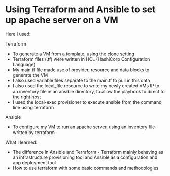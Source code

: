 # Using Terraform and Ansible to set up apache server on a VM

Here I used:

Terraform
- To generate a VM from a template, using the clone setting 
- Terraform files (.tf) were written in HCL (HashiCorp Configuration Language)
- My main.tf file made use of provider, resource and data blocks to generate the VM
- I also used variable files separate to the main.tf to pull in this data 
- I also used the local_file resource to write my newly created VMs IP to an inventory file in an ansible directory, to allow the playbook to direct to the right host
- I used the local-exec provisioner to execute ansible from the command line using terraform

Ansible
- To configure my VM to run an apache server, using an inventory file written by terraform

What I learned:
- The difference in Ansible and Terraform - Terraform mainly behaving as an infrastructure provisioning tool and Ansible as a configuration and app deployment tool
- How to use terraform with some basic commands and methodologies 